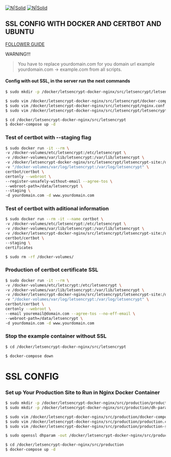 [![N|Solid](https://ikuty.com/wp-content/uploads/2016/07/certbot.png)](https://certbot.eff.org/)
[![N|Solid](https://github.frapsoft.com/top/docker-security.jpg)](https://www.docker.com/)

## SSL CONFIG WITH DOCKER AND CERTBOT AND UBUNTU

 [FOLLOWER GUIDE](https://www.humankode.com/ssl/how-to-set-up-free-ssl-certificates-from-lets-encrypt-using-docker-and-nginx)

WARNING!!!

> You have to replace yourdomain.com for
> you domain url example yourdomain.com -> example.com
> from all scripts.



#### Config with out SSL, in the server run the next commands
```sh
$ sudo mkdir -p /docker/letsencrypt-docker-nginx/src/letsencrypt/letsencrypt-site

$ sudo vim /docker/letsencrypt-docker-nginx/src/letsencrypt/docker-compose.yml # Use content of file of ./letsencrypt/docker-compose.yml
$ sudo vim /docker/letsencrypt-docker-nginx/src/letsencrypt/nginx.conf # Use content of file of ./letsencrypt/nginx.conf
$ sudo vim /docker/letsencrypt-docker-nginx/src/letsencrypt/letsencrypt-site/index.html # Use content of file of ./letsencrypt/index.html

$ cd /docker/letsencrypt-docker-nginx/src/letsencrypt
$ docker-compose up -d
```
### Test of certbot with --staging flag
```bash
$ sudo docker run -it --rm \
-v /docker-volumes/etc/letsencrypt:/etc/letsencrypt \
-v /docker-volumes/var/lib/letsencrypt:/var/lib/letsencrypt \
-v /docker/letsencrypt-docker-nginx/src/letsencrypt/letsencrypt-site:/data/letsencrypt \
-v "/docker-volumes/var/log/letsencrypt:/var/log/letsencrypt" \
certbot/certbot \
certonly --webroot \
--register-unsafely-without-email --agree-tos \
--webroot-path=/data/letsencrypt \
--staging \
-d yourdomain.com -d www.yourdomain.com
```
### Test of certbot with aditional information
```bash
$ sudo docker run --rm -it --name certbot \
-v /docker-volumes/etc/letsencrypt:/etc/letsencrypt \
-v /docker-volumes/var/lib/letsencrypt:/var/lib/letsencrypt \
-v /docker/letsencrypt-docker-nginx/src/letsencrypt/letsencrypt-site:/data/letsencrypt \
certbot/certbot \
--staging \
certificates

$ sudo rm -rf /docker-volumes/
```

### Production of certbot certificate SSL
```bash
$ sudo docker run -it --rm \
-v /docker-volumes/etc/letscrypt:/etc/letsencrypt \
-v /docker-volumes/var/lib/letsencrypt:/var/lib/letsencrypt \
-v /docker/letsencrypt-docker-nginx/src/letsencrypt/letsencrypt-site:/data/letsencrypt \
-v "/docker-volumes/var/log/letsencrypt:/var/log/letsencrypt" \
certbot/certbot \
certonly --webroot \
--email youremail@domain.com --agree-tos --no-eff-email \
--webroot-path=/data/letsencrypt \
-d yourdomain.com -d www.yourdomain.com
```

### Stop the example container without SSL
```bash
$ cd /docker/letsencrypt-docker-nginx/src/letsencrypt

$ docker-compose down
```

# SSL CONFIG

### Set up Your Production Site to Run in Nginx Docker Container
```bash
$ sudo mkdir -p /docker/letsencrypt-docker-nginx/src/production/production-site
$ sudo mkdir -p /docker/letsencrypt-docker-nginx/src/production/dh-param

$ sudo vim /docker/letsencrypt-docker-nginx/src/production/docker-compose.yml # Use content of file of ./production/docker-compose.yml
$ sudo vim /docker/letsencrypt-docker-nginx/src/production/production.conf # Use content of file of ./production/production.conf                                                                                                               
$ sudo vim /docker/letsencrypt-docker-nginx/src/production/production-site/index.html # Use content of file of ./production/index.html 

$ sudo openssl dhparam -out /docker/letsencrypt-docker-nginx/src/production/dh-param/dhparam-2048.pem 2048

$ cd /docker/letsencrypt-docker-nginx/src/production
$ docker-compose up -d
```




